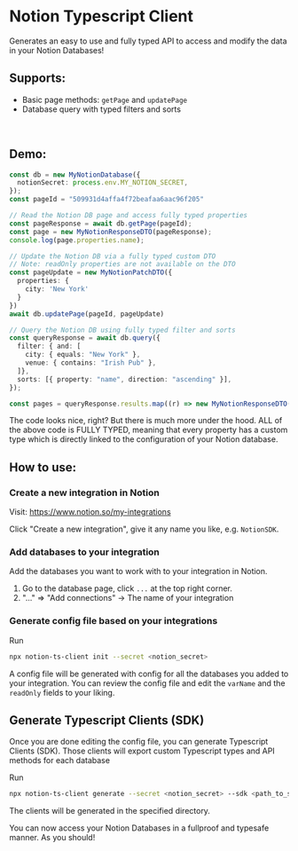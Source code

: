 # Notion Typescript Client

Generates an easy to use and fully typed API to access and modify the data in your Notion Databases!

## Supports:

- Basic page methods: `getPage` and `updatePage`
- Database query with typed filters and sorts

<br/>

## Demo:

```ts
const db = new MyNotionDatabase({
  notionSecret: process.env.MY_NOTION_SECRET,
});
const pageId = "509931d4affa4f72beafaa6aac96f205"

// Read the Notion DB page and access fully typed properties
const pageResponse = await db.getPage(pageId);
const page = new MyNotionResponseDTO(pageResponse);
console.log(page.properties.name);

// Update the Notion DB via a fully typed custom DTO
// Note: readOnly properties are not available on the DTO
const pageUpdate = new MyNotionPatchDTO({
  properties: {
    city: 'New York'
  }
})
await db.updatePage(pageId, pageUpdate)

// Query the Notion DB using fully typed filter and sorts
const queryResponse = await db.query({
  filter: { and: [
    city: { equals: "New York" },
    venue: { contains: "Irish Pub" },
  ]},
  sorts: [{ property: "name", direction: "ascending" }],
});

const pages = queryResponse.results.map((r) => new MyNotionResponseDTO(r));
```

The code looks nice, right? But there is much more under the hood.
ALL of the above code is FULLY TYPED, meaning that every property has a custom type which is directly linked to the configuration of your Notion database.

## How to use:

### Create a new integration in Notion

Visit: https://www.notion.so/my-integrations

Click "Create a new integration", give it any name you like, e.g. `NotionSDK`.

### Add databases to your integration

Add the databases you want to work with to your integration in Notion.

1. Go to the database page, click `...` at the top right corner.
2. "..." => "Add connections" -> The name of your integration

### Generate config file based on your integrations

Run

```sh
npx notion-ts-client init --secret <notion_secret>
```

A config file will be generated with config for all the databases you added to your integration.
You can review the config file and edit the `varName` and the `readOnly` fields to your liking.

## Generate Typescript Clients (SDK)

Once you are done editing the config file, you can generate Typescript Clients (SDK).
Those clients will export custom Typescript types and API methods for each database

Run

```sh
npx notion-ts-client generate --secret <notion_secret> --sdk <path_to_sdk>
```

The clients will be generated in the specified directory.

You can now access your Notion Databases in a fullproof and typesafe manner.
As you should!
